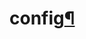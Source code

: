 <div class="section" id="module-pulumi_azure.config">
<span id="config"></span><h1>config<a class="headerlink" href="#module-pulumi_azure.config" title="Permalink to this headline">¶</a></h1>
</div>
